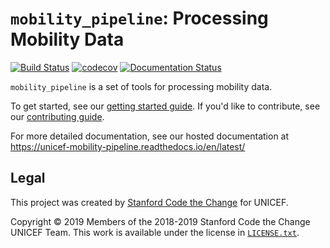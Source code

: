 # `mobility_pipeline`: Processing Mobility Data

[![Build Status](https://travis-ci.com/codethechange/mobility_pipeline.svg?branch=master)](https://travis-ci.com/codethechange/mobility_pipeline)
[![codecov](https://codecov.io/gh/codethechange/mobility_pipeline/branch/master/graph/badge.svg)](https://codecov.io/gh/codethechange/mobility_pipeline)
[![Documentation Status](https://readthedocs.org/projects/unicef-mobility-pipeline/badge/?version=latest)](https://unicef-mobility-pipeline.readthedocs.io/en/latest/?badge=latest)

`mobility_pipeline` is a set of tools for processing mobility data.

To get started, see our [getting started guide](GETTING_STARTED.rst). If you'd
like to contribute, see our [contributing guide](CONTRIBUTING.rst).

For more detailed documentation, see our hosted documentation at
https://unicef-mobility-pipeline.readthedocs.io/en/latest/

## Legal

This project was created by
[Stanford Code the Change](http://codethechange.stanford.edu) for UNICEF.

Copyright &copy; 2019 Members of the 2018-2019 Stanford Code the Change
UNICEF Team. This work is available under the license in
[`LICENSE.txt`](LICENSE.txt).
